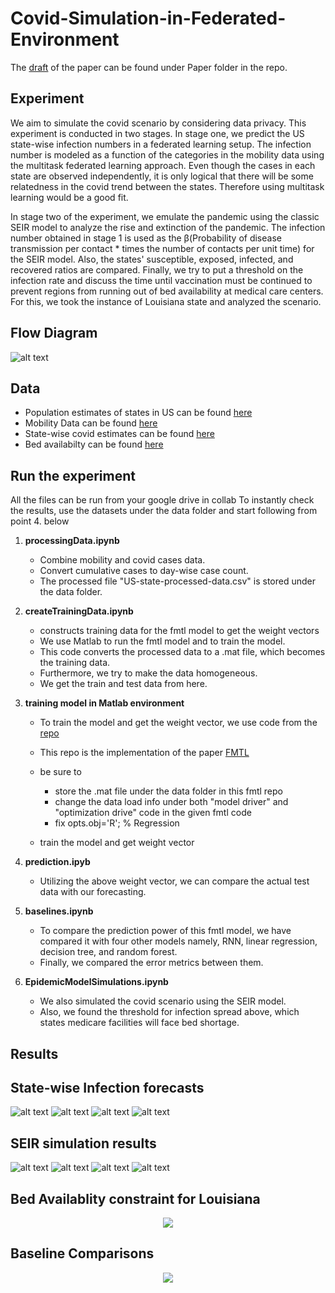 # Covid-Simulation-in-Federated-Environment

The [draft](https://github.com/nehalmuthu/Covid-Simulation-in-Federated-Environment/blob/master/Paper/draft.pdf) of the paper can be found under Paper folder in the repo. 

## Experiment 
We aim to simulate the covid scenario by considering data privacy. This experiment is conducted in two stages. In stage one, we predict the US state-wise infection numbers in a federated learning setup. The infection number is modeled as a function of the categories in the mobility data using the multitask federated learning approach. Even though the cases in each state are observed independently, it is only logical that there will be some relatedness in the covid trend between the states. Therefore using multitask learning would be a good fit.

In stage two of the experiment, we emulate the pandemic using the classic SEIR model to analyze the rise and extinction of the pandemic. The infection number obtained in stage 1 is used as the β(Probability of disease transmission per contact * times the number of contacts per unit time)  for the SEIR model. Also, the states' susceptible, exposed, infected, and recovered ratios are compared. Finally, we try to put a threshold on the infection rate and discuss the time until vaccination must be continued to prevent regions from running out of bed availability at medical care centers. For this, we took the instance of Louisiana state and analyzed the scenario.

## Flow Diagram
![alt text](output/flow.PNG)

## Data
- Population estimates of states in US can be found [here](https://www.census.gov/programs-surveys/popest/technical-documentation/research/evaluation-estimates/2020-evaluation-estimates/2010s-totals-national.html)
- Mobility Data can be found [here](https://www.google.com/covid19/mobility/index.html?hl=en)
- State-wise covid estimates can be found [here](https://github.com/nytimes/covid-19-data)
- Bed availabilty can be found [here](https://healthdata.gov/browse?q=bed)

## Run the experiment
All the files can be run from your google drive in collab
To instantly check the results, use the datasets under the data folder and start following from point 4. below

1. **processingData.ipynb**
   - Combine mobility and covid cases data.
   - Convert cumulative cases to day-wise case count.
   - The processed file "US-state-processed-data.csv" is stored under the data folder. 

2. **createTrainingData.ipynb**
    - constructs training data for the fmtl model to get the weight vectors
    - We use Matlab to run the fmtl model and to train the model. 
    - This code converts the processed data to a .mat file, which becomes the training data.
    - Furthermore, we try to make the data homogeneous.
    - We get the train and test data from here.

3. **training model in Matlab environment** 
    - To train the model and get the weight vector, we use code from the [repo](https://github.com/gingsmith/fmtl)
    - This repo is the implementation of the paper [FMTL](https://arxiv.org/abs/1705.10467)
    - be sure to  
      - store the .mat file under the data folder in this fmtl  repo
      - change the data load info under both "model driver" and "optimization drive" code in the given fmtl code 
      - fix opts.obj='R'; % Regression

    - train the model and get weight vector 

4. **prediction.ipyb**
    - Utilizing the above weight vector, we can compare the actual test data with our forecasting. 

5. **baselines.ipynb**
    - To compare the prediction power of this fmtl model, we have compared it with four other models namely, RNN, linear regression, decision tree, and random forest.
    - Finally, we compared the error metrics between them.

6. **EpidemicModelSimulations.ipynb**
    - We also simulated the covid scenario using the SEIR model. 
    - Also, we found the threshold for infection spread above, which states medicare facilities will face bed shortage.



## Results
## State-wise Infection forecasts
![alt text](output/Figure4.1.PNG)
![alt text](output/Figure4.2.PNG)
![alt text](output/Figure4.3.PNG)
![alt text](output/Figure4.4.PNG)

## SEIR simulation results
![alt text](output/Figure5.1.PNG)
![alt text](output/Figure5.2.PNG)
![alt text](output/Figure5.3.PNG)
![alt text](output/Figure5.4.PNG)

## Bed Availablity constraint for Louisiana
<p align="center">
  <img src="output/Figure6.PNG">
</p>

## Baseline Comparisons
<p align="center">
  <img src="output/Figure7.PNG">
</p>
